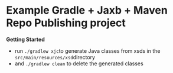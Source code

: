 # Example Gradle + Jaxb + Maven Repo Publishing project

**Getting Started**

 - run `./gradlew xjc`to generate Java classes from xsds in the `src/main/resources/xsd`directory
 - and `./gradlew clean` to delete the generated classes

